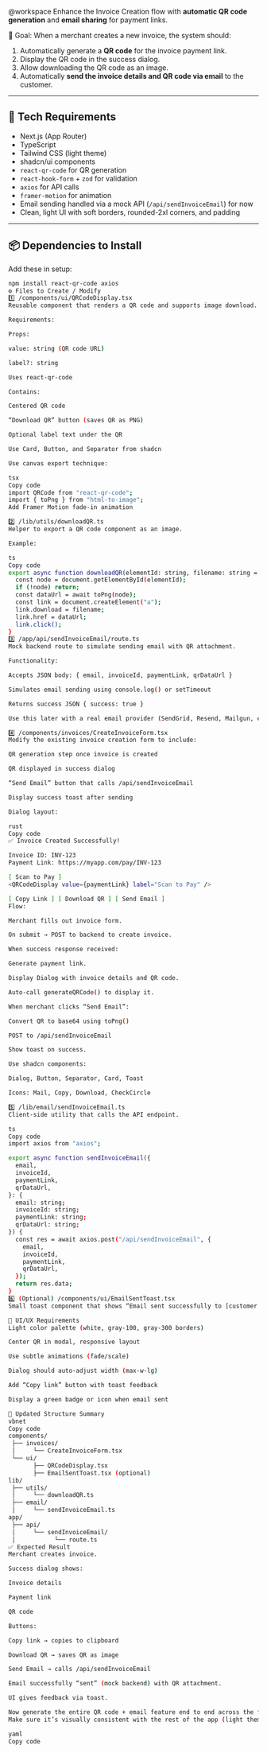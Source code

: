 @workspace
Enhance the Invoice Creation flow with **automatic QR code generation** and **email sharing** for payment links.

🧠 Goal:
When a merchant creates a new invoice, the system should:
1. Automatically generate a **QR code** for the invoice payment link.
2. Display the QR code in the success dialog.
3. Allow downloading the QR code as an image.
4. Automatically **send the invoice details and QR code via email** to the customer.

---

## 🧱 Tech Requirements
- Next.js (App Router)
- TypeScript
- Tailwind CSS (light theme)
- shadcn/ui components
- `react-qr-code` for QR generation
- `react-hook-form` + `zod` for validation
- `axios` for API calls
- `framer-motion` for animation
- Email sending handled via a mock API (`/api/sendInvoiceEmail`) for now
- Clean, light UI with soft borders, rounded-2xl corners, and padding

---

## 📦 Dependencies to Install
Add these in setup:
```bash
npm install react-qr-code axios
⚙️ Files to Create / Modify
1️⃣ /components/ui/QRCodeDisplay.tsx
Reusable component that renders a QR code and supports image download.

Requirements:

Props:

value: string (QR code URL)

label?: string

Uses react-qr-code

Contains:

Centered QR code

“Download QR” button (saves QR as PNG)

Optional label text under the QR

Use Card, Button, and Separator from shadcn

Use canvas export technique:

tsx
Copy code
import QRCode from "react-qr-code";
import { toPng } from "html-to-image";
Add Framer Motion fade-in animation

2️⃣ /lib/utils/downloadQR.ts
Helper to export a QR code component as an image.

Example:

ts
Copy code
export async function downloadQR(elementId: string, filename: string = "invoice_qr.png") {
  const node = document.getElementById(elementId);
  if (!node) return;
  const dataUrl = await toPng(node);
  const link = document.createElement("a");
  link.download = filename;
  link.href = dataUrl;
  link.click();
}
3️⃣ /app/api/sendInvoiceEmail/route.ts
Mock backend route to simulate sending email with QR attachment.

Functionality:

Accepts JSON body: { email, invoiceId, paymentLink, qrDataUrl }

Simulates email sending using console.log() or setTimeout

Returns success JSON { success: true }

Use this later with a real email provider (SendGrid, Resend, Mailgun, etc.)

4️⃣ /components/invoices/CreateInvoiceForm.tsx
Modify the existing invoice creation form to include:

QR generation step once invoice is created

QR displayed in success dialog

“Send Email” button that calls /api/sendInvoiceEmail

Display success toast after sending

Dialog layout:

rust
Copy code
✅ Invoice Created Successfully!

Invoice ID: INV-123
Payment Link: https://myapp.com/pay/INV-123

[ Scan to Pay ]
<QRCodeDisplay value={paymentLink} label="Scan to Pay" />

[ Copy Link ] [ Download QR ] [ Send Email ]
Flow:

Merchant fills out invoice form.

On submit → POST to backend to create invoice.

When success response received:

Generate payment link.

Display Dialog with invoice details and QR code.

Auto-call generateQRCode() to display it.

When merchant clicks “Send Email”:

Convert QR to base64 using toPng()

POST to /api/sendInvoiceEmail

Show toast on success.

Use shadcn components:

Dialog, Button, Separator, Card, Toast

Icons: Mail, Copy, Download, CheckCircle

5️⃣ /lib/email/sendInvoiceEmail.ts
Client-side utility that calls the API endpoint.

ts
Copy code
import axios from "axios";

export async function sendInvoiceEmail({
  email,
  invoiceId,
  paymentLink,
  qrDataUrl,
}: {
  email: string;
  invoiceId: string;
  paymentLink: string;
  qrDataUrl: string;
}) {
  const res = await axios.post("/api/sendInvoiceEmail", {
    email,
    invoiceId,
    paymentLink,
    qrDataUrl,
  });
  return res.data;
}
6️⃣ (Optional) /components/ui/EmailSentToast.tsx
Small toast component that shows “Email sent successfully to [customer email]”.

💅 UI/UX Requirements
Light color palette (white, gray-100, gray-300 borders)

Center QR in modal, responsive layout

Use subtle animations (fade/scale)

Dialog should auto-adjust width (max-w-lg)

Add “Copy link” button with toast feedback

Display a green badge or icon when email sent

📁 Updated Structure Summary
vbnet
Copy code
components/
 ├── invoices/
 │     └── CreateInvoiceForm.tsx
 └── ui/
       ├── QRCodeDisplay.tsx
       ├── EmailSentToast.tsx (optional)
lib/
 ├── utils/
 │     └── downloadQR.ts
 ├── email/
 │     └── sendInvoiceEmail.ts
app/
 ├── api/
 │     └── sendInvoiceEmail/
 │           └── route.ts
✅ Expected Result
Merchant creates invoice.

Success dialog shows:

Invoice details

Payment link

QR code

Buttons:

Copy link → copies to clipboard

Download QR → saves QR as image

Send Email → calls /api/sendInvoiceEmail

Email successfully “sent” (mock backend) with QR attachment.

UI gives feedback via toast.

Now generate the entire QR code + email feature end to end across the files listed above.
Make sure it’s visually consistent with the rest of the app (light theme, shadcn components, rounded cards, clear UX).

yaml
Copy code
